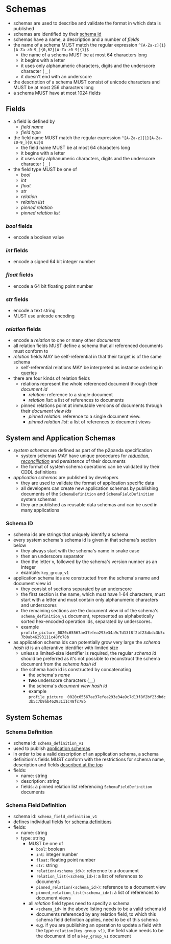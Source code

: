 ---
---

# Schemas

- schemas are used to describe and validate the format in which data is published
- schemas are identified by their [schema id](#schema-id)
- schemas have a name, a description and a number of _fields_
- the name of a schema MUST match the regular expression `^[A-Za-z]{1}[A-Za-z0-9_]{0,62}[A-Za-z0-9]{1}$`
  - the name of a schema MUST be at most 64 characters long
  - it begins with a letter
  - it uses only alphanumeric characters, digits and the underscore character ( `_` )
  - it doesn't end with an underscore
- the description of a schema MUST consist of unicode characters and MUST be at most 256 characters long
- a schema MUST have at most 1024 fields

## Fields

- a field is defined by
  - _field name_
  - _field type_
- the field name MUST match the regular expression `^[A-Za-z]{1}[A-Za-z0-9_]{0,63}$`
  - the field name MUST be at most 64 characters long
  - it begins with a letter
  - it uses only alphanumeric characters, digits and the underscore character ( `_` )
- the field type MUST be one of
  - _bool_
  - _int_
  - _float_
  - _str_
  - _relation_
  - _relation list_
  - _pinned relation_
  - _pinned relation list_

### _bool_ fields

- encode a boolean value

### _int_ fields

- encode a signed 64 bit integer number

### _float_ fields

- encode a 64 bit floating point number

### _str_ fields

- encode a text string
- MUST use unicode encoding

### _relation_ fields

- encode a _relation_ to one or many other _documents_
- all relation fields MUST define a schema that all referenced documents must conform to
- _relation_ fields MAY be self-referential in that their target is of the same schema
  - self-referential relations MAY be interpreted as instance ordering in [queries](/docs/organising-data/queries)
- there are four kinds of relation fields
  - relations represent the whole referenced document through their _document id_
    - _relation_: reference to a single document
    - _relation list_: a list of references to documents
  - pinned relations point at immutable versions of documents through their _document view ids_
    - _pinned relation_: reference to a single document view.
    - _pinned relation list_: a list of references to document views

## System and Application Schemas

- _system schemas_ are defined as part of the p2panda specification
  - system schemas MAY have unique procedures for [_reduction_](/docs/organising-data/reduction), [_reconciliation_](/docs/collaboration/reconciliation) and _persistence_ of their documents
  - the format of system schema operations can be validated by their CDDL definitions
- _application schemas_ are published by developers
  - they are used to validate the format of application specific data
  - all developers can create new application schemas by publishing documents of the `SchemaDefinition` and `SchemaFieldDefinition` system schemas
  - they are published as reusable data schemas and can be used in many applications

### Schema ID

- schema ids are strings that uniquely identify a schema
- every system schema's schema id is given in that schema's section below
  - they always start with the schema's name in snake case
  - then an underscore separator
  - then the letter v, followed by the schema's version number as an integer
  - example: `key_group_v1`
- application schema ids are constructed from the schema's name and document view id
  - they consist of sections separated by an underscore
  - the first section is the name, which must have 1-64 characters, must start with a letter and must contain only alphanumeric characters and underscores
  - the remaining sections are the document view id of the schema's `schema_definition_v1` document, represented as alphabetically sorted hex-encoded operation ids, separated by underscores.
  - example `profile_picture_0020c65567ae37efea293e34a9c7d13f8f2bf23dbdc3b5c7b9ab46293111c48fc78b`
- as application schema ids can potentially grow very large the _schema hash id_ is an alterantive identifier with limited size
  - unless a limited-size identifier is required, the regular _schema id_ should be preferred as it's not possible to reconstruct the schema document from the _schema hash id_
  - the schema hash id is constructed by concatenating
    - the schema's _name_
    - **two** underscore characters (`__`)
    - the schema's _document view hash id_
    - example `profile_picture__0020c65567ae37efea293e34a9c7d13f8f2bf23dbdc3b5c7b9ab46293111c48fc78b`

## System Schemas

### Schema Definition

- schema id: `schema_definition_v1`
- used to publish [application schemas](#system-and-application-schemas)
- in order to be a valid description of an application schema, a schema definition's fields MUST conform with the restrictions for schema name, description and fields [described at the top](#)
- fields:
  - name: string
  - description: string
  - fields: a pinned relation list referencing `SchemaFieldDefinition` documents

### Schema Field Definition

- schema id: `schema_field_definition_v1`
- defines individual fields for [schema definitions](#schema-definition)
- fields:
  - name: string
  - type: string
    - MUST be one of
      - `bool`: boolean
      - `int`: integer number
      - `float`: floating point number
      - `str`: string
      - `relation(<schema_id>)`: reference to a document
      - `relation_list(<schema_id>)`: a list of references to documents
      - `pinned_relation(<schema_id>)`: reference to a document view
      - `pinned_relation_list(<schema_id>)`: a list of references to document views
    - all _relation_ field types need to specify a schema
      - `<schema_id>` in the above listing needs to be a valid schema id
      - documents referenced by any relation field, to which this schema field definition applies, need to be of this schema
      - e.g. if you are publishing an operation to update a field with the type `relation(key_group_v1)`, the field value
      needs to be the document id of a `key_group_v1` document


